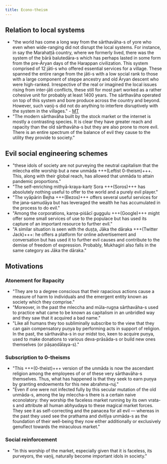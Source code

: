 ```yaml
---
title: Econo-theism
---
```


## Relation to local systems
- "the world has come a long way from the sārthavāha-s of yore who even when wide-ranging did not disrupt the local systems. For instance, in say the Marahaṭṭā country, where we formerly lived, there was the system of the bārā balutedāra-s which has perhaps lasted in some form from the pre-Āryan days of the Harappan civilization. This system comprised of 12 jāti-s who offered essential services for a village. These spanned the entire range from the jāti-s with a low social rank to those with a large component of steppe ancestry and old Āryan descent who were high-ranked. Irrespective of the real or imagined the local issues rising from inter-jāti conflicts, these still for most part worked as a rather cohesive unit for probably at least 1400 years. The sārthavāha operated on top of this system and bore produce across the country and beyond. However, such vaṇij-s did not do anything to interfere disruptively with the system in the villages." - [MT](https://manasataramgini.wordpress.com/2020/06/08/pandemic-days-the-fizz-is-out-of-the-bottle/)
- "The modern sārthavāha built by the stock market or the internet is mostly a contrasting species. It is clear they have greater reach and rapacity than the old sārthavāha-s but they are also prone to more evil. There is an entire spectrum of the balance of evil they cause to the utility they provide to society."

## Evil social engineering schemes
- "these idols of society are not purveying the neutral capitalism that the mleccha elite worship but a new unmāda +++(Leftist 0-theism)+++. This, along with their global reach, has allowed that unmāda to attain pandemic proportions."
- "The self-enriching mithyā-kraya-kartṛ Sora +++(Soros)+++ has absolutely nothing useful to offer to the world and a purely evil player."
- "The vyāpārin Bejha +++(Bezos)+++ offers several useful services for the jana-samudāya but has leveraged the wealth he has accumulated in the process to do evil."
- "Among the corporations, karṇa-piśācī guggulu +++(Google)+++ might offer some small services of use to the populace but has used its capture of an important resource to further evil."
- "A similar situation is seen with the duṣṭa, Jāka the dāraka +++(Twitter Jack)+++: he offers a platform for online advertisement and conversation but has used it to further evil causes and contribute to the demise of freedom of expression. Probably, Mukhagiri also falls in the same category as Jāka the dāraka."

## Motivations
### Atonement for Rapacity
- "They are to a degree conscious that their rapacious actions cause a measure of harm to individuals and the emergent entity known as society which they comprise."
- "Moreover, in the past the mleccha and mūla-rugṇa sārthavāha-s used to practice what came to be known as capitalism in an unbridled way and they saw that it acquired a bad name."
- "Like all humans they too subliminally subscribe to the view that they can gain compensatory puṇya by performing acts in support of religion. In the past, the sārthavāha-s in our midst too, keen to acquire puṇya, used to make donations to various deva-prāsāda-s or build new ones themselves (or pāṣaṇdālaya-s)."

### Subscription to 0-theisms
- "This +++(0-theist)+++ version of the unmāda is now the ascendant religion among the employees of or of these very sārthavāha-s themselves. Thus, what has happened is that they seek to earn puṇya by granting endowments for this new abrahma-ruj."
- "Even if one were not infected fully by this secular mutation of the old unmāda-s, among the lay mleccha-s there is a certain naive econolatory: they worship the faceless market running by its own vrata-s and attribute all human abhyudaya to these magical market forces. They see it as self-correcting and the panacea for all evil — whereas in the past they used see the prathama and dvitīya unmāda-s as the foundation of their well-being they now either additionally or exclusively genuflect towards the miraculous market."

### Social reinforcement
- "In this worship of the market, especially given that it is faceless, its purveyors, the vaṇij, naturally become important idols in society."
